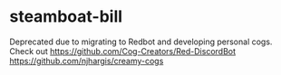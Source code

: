 # steamboat-bill
Deprecated due to migrating to Redbot and developing personal cogs.
Check out 
https://github.com/Cog-Creators/Red-DiscordBot
https://github.com/njhargis/creamy-cogs
